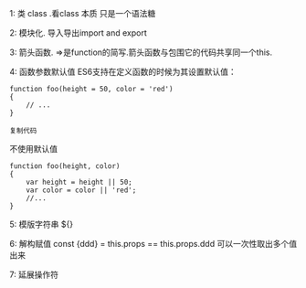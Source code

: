 1: 类 class .看class 本质 只是一个语法糖

2: 模块化. 导入导出import and export

3: 箭头函数. =>是function的简写.箭头函数与包围它的代码共享同一个this.

4: 函数参数默认值
ES6支持在定义函数的时候为其设置默认值：
```
function foo(height = 50, color = 'red')
{
    // ...
}

复制代码
```
不使用默认值
```
function foo(height, color)
{
    var height = height || 50;
    var color = color || 'red';
    //...
}
```

5: 模版字符串 ${} 

6: 解构赋值 const {ddd} = this.props   ==  this.props.ddd
可以一次性取出多个值出来

7: 延展操作符

<!--stackedit_data:
eyJoaXN0b3J5IjpbLTE4Mjg5NDU0MzVdfQ==
-->